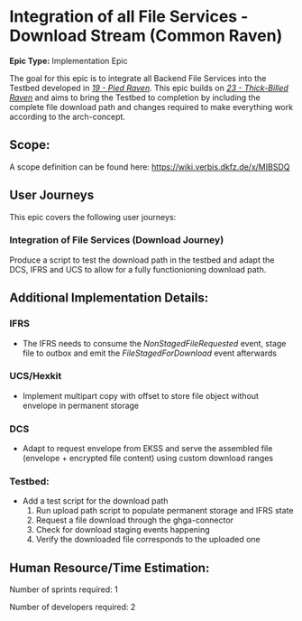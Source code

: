 # Integration of all File Services - Download Stream (Common Raven)
**Epic Type:** Implementation Epic

The goal for this epic is to integrate all Backend File Services into the Testbed developed in [*19 - Pied Raven*](../19-pied-raven/technical_specification.md). This epic builds on [*23 - Thick-Billed Raven*](../23-thick-billed-raven/technical_specification.md) and aims to bring the Testbed to completion by including the complete file download path and changes required to make everything work according to the arch-concept.

## Scope:
A scope definition can be found here: https://wiki.verbis.dkfz.de/x/MIBSDQ

## User Journeys

This epic covers the following user journeys:

### Integration of File Services (Download Journey)

Produce a script to test the download path in the testbed and adapt the DCS, IFRS and UCS to allow for a fully functionioning download path.

## Additional Implementation Details:

### IFRS
- The IFRS needs to consume the *NonStagedFileRequested* event, stage file to outbox and emit the *FileStagedForDownload* event afterwards

### UCS/Hexkit
- Implement multipart copy with offset to store file object without envelope in permanent storage

### DCS
- Adapt to request envelope from EKSS and serve the assembled file (envelope + encrypted file content) using custom download ranges
### Testbed:

- Add a test script for the download path
    1. Run upload path script to populate permanent storage and IFRS state
    2. Request a file download through the ghga-connector
    3. Check for download staging events happening
    4. Verify the downloaded file corresponds to the uploaded one


## Human Resource/Time Estimation:

Number of sprints required: 1

Number of developers required: 2
